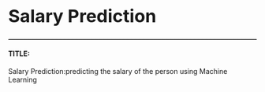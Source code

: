 <h1 style="font-size:36px;">Salary Prediction</h1>

<hr style="border: none; border-top: 1px dotted #999;"/>

<h4>TITLE:</h4>
<p>Salary Prediction:predicting the salary of the person using Machine Learning</p>
